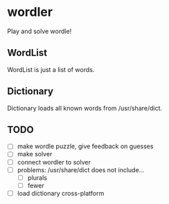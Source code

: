 # wordler
Play and solve wordle!

## WordList
WordList is just a list of words.

## Dictionary
Dictionary loads all known words from /usr/share/dict.

## TODO
* [ ] make wordle puzzle, give feedback on guesses
* [ ] make solver
* [ ] connect wordler to solver
* [ ] problems: /usr/share/dict does not include...
    * [ ] plurals
	* [ ] fewer
* [ ] load dictionary cross-platform
